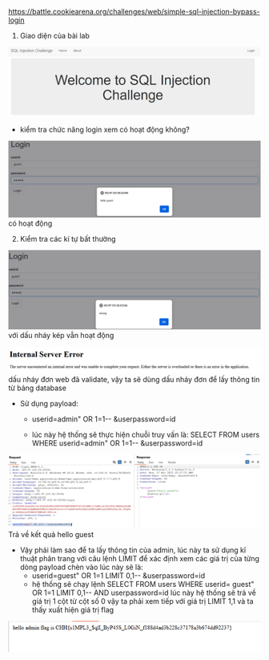 https://battle.cookiearena.org/challenges/web/simple-sql-injection-bypass-login

1.	Giao diện của bài lab

![1](./img/6.png)

- kiểm tra chức năng login xem có hoạt động không?

![1](./img/7.png)
có hoạt động

2.	Kiểm tra các kí tự bất thường

![1](./img/8.png)
với dấu nháy kép vẫn hoạt động

![1](./img/10.png)
dấu nháy đơn web đã validate, vậy ta sẽ dùng dấu nháy đơn để lấy thông tin từ bảng database

- Sử dụng payload: 
  - userid=admin" OR 1=1-- &userpassword=id

  - lúc này hệ thống sẽ thực hiện chuỗi truy vấn là:
SELECT FROM users WHERE userid=admin" OR 1=1-- &userpassword=id

![1](./img/9.png)
Trả về kết quả hello guest

- Vậy phải làm sao để ta lấy thông tin của admin, lúc này ta sử dụng kĩ thuật phân trang với câu lệnh LIMIT để xác định xem các giá trị của từng dòng payload chèn vào lúc này sẽ là:
    - userid=guest" OR 1=1 LIMIT 0,1-- &userpassword=id
    - hệ thống sẽ chạy lệnh SELECT FROM users WHERE userid= guest" OR 1=1 LIMIT 0,1-- AND userpassword=id lúc này hệ thống sẽ trả về giá trị 1 cột từ cột số 0 vậy ta phải xem tiếp với giá trị LIMIT 1,1 và ta thấy xuất hiện giá trị flag

![1](./img/11.png)
